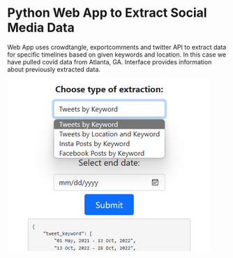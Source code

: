 # Python Web App to Extract Social Media Data

Web App uses crowdtangle, exportcomments and twitter API to extract data for specific timelines based on given keywords and location. In this case we have pulled covid data from Atlanta, GA.
Interface provides information about previously extracted data.

![Web App Interface](static/images/Screenshot%202023-05-28%20211418.png)
